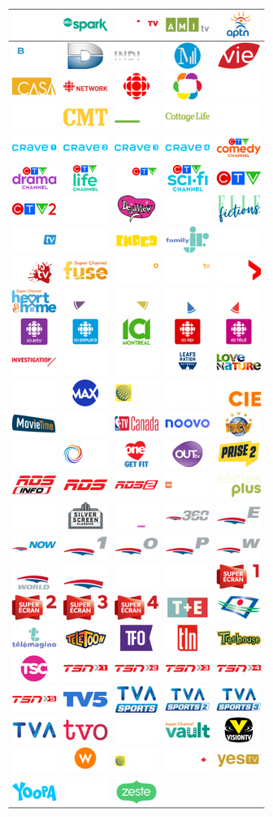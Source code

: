 | ![](https://raw.githubusercontent.com/RevGear/logo/master/Countries/CA/A-Side.png) | ![](https://raw.githubusercontent.com/RevGear/logo/master/Countries/CA/ABC-Spark.png) | ![](https://raw.githubusercontent.com/RevGear/logo/master/Countries/CA/addik-TV.png) | ![](https://raw.githubusercontent.com/RevGear/logo/master/Countries/CA/AMItv.png) | ![](https://raw.githubusercontent.com/RevGear/logo/master/Countries/CA/APTN.png) | 
|:---:|:---:|:---:|:---:|:---:| 
| ![](https://raw.githubusercontent.com/RevGear/logo/master/Countries/CA/BNN-Bloomberg.png) | ![](https://raw.githubusercontent.com/RevGear/logo/master/Countries/CA/Canal-D.png) | ![](https://raw.githubusercontent.com/RevGear/logo/master/Countries/CA/Canal-Indigo.png) | ![](https://raw.githubusercontent.com/RevGear/logo/master/Countries/CA/Canal-M.png) | ![](https://raw.githubusercontent.com/RevGear/logo/master/Countries/CA/Canal-Vie.png) | 
| ![](https://raw.githubusercontent.com/RevGear/logo/master/Countries/CA/Casa.png) | ![](https://raw.githubusercontent.com/RevGear/logo/master/Countries/CA/CBC-News-Network.png) | ![](https://raw.githubusercontent.com/RevGear/logo/master/Countries/CA/CBC.png) | ![](https://raw.githubusercontent.com/RevGear/logo/master/Countries/CA/CHCH.png) | ![](https://raw.githubusercontent.com/RevGear/logo/master/Countries/CA/Cinepop.png) | 
| ![](https://raw.githubusercontent.com/RevGear/logo/master/Countries/CA/City-TV.png) | ![](https://raw.githubusercontent.com/RevGear/logo/master/Countries/CA/CMT.png) | ![](https://raw.githubusercontent.com/RevGear/logo/master/Countries/CA/Cooking-Channel.png) | ![](https://raw.githubusercontent.com/RevGear/logo/master/Countries/CA/Cottage-Life.png) | ![](https://raw.githubusercontent.com/RevGear/logo/master/Countries/CA/CP24.png) | 
| ![](https://raw.githubusercontent.com/RevGear/logo/master/Countries/CA/Crave1.png) | ![](https://raw.githubusercontent.com/RevGear/logo/master/Countries/CA/Crave2.png) | ![](https://raw.githubusercontent.com/RevGear/logo/master/Countries/CA/Crave3.png) | ![](https://raw.githubusercontent.com/RevGear/logo/master/Countries/CA/Crave4.png) | ![](https://raw.githubusercontent.com/RevGear/logo/master/Countries/CA/CTV-Comedy.png) | 
| ![](https://raw.githubusercontent.com/RevGear/logo/master/Countries/CA/CTV-Drama.png) | ![](https://raw.githubusercontent.com/RevGear/logo/master/Countries/CA/CTV-Life.png) | ![](https://raw.githubusercontent.com/RevGear/logo/master/Countries/CA/CTV-News.png) | ![](https://raw.githubusercontent.com/RevGear/logo/master/Countries/CA/CTV-Sci-Fi.png) | ![](https://raw.githubusercontent.com/RevGear/logo/master/Countries/CA/CTV.png) | 
| ![](https://raw.githubusercontent.com/RevGear/logo/master/Countries/CA/CTV2.png) | ![](https://raw.githubusercontent.com/RevGear/logo/master/Countries/CA/D-Tour.png) | ![](https://raw.githubusercontent.com/RevGear/logo/master/Countries/CA/Deja-View.png) | ![](https://raw.githubusercontent.com/RevGear/logo/master/Countries/CA/Documentary-Channel.png) | ![](https://raw.githubusercontent.com/RevGear/logo/master/Countries/CA/Elle-Fictions.png) | 
| ![](https://raw.githubusercontent.com/RevGear/logo/master/Countries/CA/EMCITV.png) | ![](https://raw.githubusercontent.com/RevGear/logo/master/Countries/CA/Evasion.png) | ![](https://raw.githubusercontent.com/RevGear/logo/master/Countries/CA/Family-Chrgd.png) | ![](https://raw.githubusercontent.com/RevGear/logo/master/Countries/CA/Family-Jr.png) | ![](https://raw.githubusercontent.com/RevGear/logo/master/Countries/CA/Fight-Network.png) | 
| ![](https://raw.githubusercontent.com/RevGear/logo/master/Countries/CA/Frissons-TV.png) | ![](https://raw.githubusercontent.com/RevGear/logo/master/Countries/CA/Fuse.png) | ![](https://raw.githubusercontent.com/RevGear/logo/master/Countries/CA/Game-Plus.png) | ![](https://raw.githubusercontent.com/RevGear/logo/master/Countries/CA/Game-TV.png) | ![](https://raw.githubusercontent.com/RevGear/logo/master/Countries/CA/Global.png) | 
| ![](https://raw.githubusercontent.com/RevGear/logo/master/Countries/CA/Heart-And-Home.png) | ![](https://raw.githubusercontent.com/RevGear/logo/master/Countries/CA/Hollywood-Suite-00s-Movies.png) | ![](https://raw.githubusercontent.com/RevGear/logo/master/Countries/CA/Hollywood-Suite-70s-Movies.png) | ![](https://raw.githubusercontent.com/RevGear/logo/master/Countries/CA/Hollywood-Suite-80s-Movies.png) | ![](https://raw.githubusercontent.com/RevGear/logo/master/Countries/CA/Hollywood-Suite-90s-Movies.png) | 
| ![](https://raw.githubusercontent.com/RevGear/logo/master/Countries/CA/ICI-ARTV.png) | ![](https://raw.githubusercontent.com/RevGear/logo/master/Countries/CA/ICI-Explora.png) | ![](https://raw.githubusercontent.com/RevGear/logo/master/Countries/CA/ICI-Montreal.png) | ![](https://raw.githubusercontent.com/RevGear/logo/master/Countries/CA/ICI-RDI.png) | ![](https://raw.githubusercontent.com/RevGear/logo/master/Countries/CA/ICI-Tele.png) | 
| ![](https://raw.githubusercontent.com/RevGear/logo/master/Countries/CA/Investigation.png) | ![](https://raw.githubusercontent.com/RevGear/logo/master/Countries/CA/Knowledge.png) | ![](https://raw.githubusercontent.com/RevGear/logo/master/Countries/CA/LCN.png) | ![](https://raw.githubusercontent.com/RevGear/logo/master/Countries/CA/Leafs-Nation.png) | ![](https://raw.githubusercontent.com/RevGear/logo/master/Countries/CA/Love-Nature.png) | 
| ![](https://raw.githubusercontent.com/RevGear/logo/master/Countries/CA/Makeful.png) | ![](https://raw.githubusercontent.com/RevGear/logo/master/Countries/CA/Max.png) | ![](https://raw.githubusercontent.com/RevGear/logo/master/Countries/CA/Meteo-Media.png) | ![](https://raw.githubusercontent.com/RevGear/logo/master/Countries/CA/Miracle.png) | ![](https://raw.githubusercontent.com/RevGear/logo/master/Countries/CA/Moiet-Cie.png) | 
| ![](https://raw.githubusercontent.com/RevGear/logo/master/Countries/CA/Movie-Time.png) | ![](https://raw.githubusercontent.com/RevGear/logo/master/Countries/CA/Much.png) | ![](https://raw.githubusercontent.com/RevGear/logo/master/Countries/CA/NBA-TV-Canada.png) | ![](https://raw.githubusercontent.com/RevGear/logo/master/Countries/CA/Noovo.png) | ![](https://raw.githubusercontent.com/RevGear/logo/master/Countries/CA/NTV.png) | 
| ![](https://raw.githubusercontent.com/RevGear/logo/master/Countries/CA/OLN.png) | ![](https://raw.githubusercontent.com/RevGear/logo/master/Countries/CA/OMNI.png) | ![](https://raw.githubusercontent.com/RevGear/logo/master/Countries/CA/One.png) | ![](https://raw.githubusercontent.com/RevGear/logo/master/Countries/CA/Out-TV.png) | ![](https://raw.githubusercontent.com/RevGear/logo/master/Countries/CA/Prise2.png) | 
| ![](https://raw.githubusercontent.com/RevGear/logo/master/Countries/CA/RDS-Info.png) | ![](https://raw.githubusercontent.com/RevGear/logo/master/Countries/CA/RDS.png) | ![](https://raw.githubusercontent.com/RevGear/logo/master/Countries/CA/RDS2.png) | ![](https://raw.githubusercontent.com/RevGear/logo/master/Countries/CA/Rewind.png) | ![](https://raw.githubusercontent.com/RevGear/logo/master/Countries/CA/Series-Plus.png) | 
| ![](https://raw.githubusercontent.com/RevGear/logo/master/Countries/CA/Showcase.png) | ![](https://raw.githubusercontent.com/RevGear/logo/master/Countries/CA/Silver-Screen-Classics.png) | ![](https://raw.githubusercontent.com/RevGear/logo/master/Countries/CA/Slice.png) | ![](https://raw.githubusercontent.com/RevGear/logo/master/Countries/CA/Sportsnet-360.png) | ![](https://raw.githubusercontent.com/RevGear/logo/master/Countries/CA/Sportsnet-East.png) | 
| ![](https://raw.githubusercontent.com/RevGear/logo/master/Countries/CA/Sportsnet-Now.png) | ![](https://raw.githubusercontent.com/RevGear/logo/master/Countries/CA/Sportsnet-One.png) | ![](https://raw.githubusercontent.com/RevGear/logo/master/Countries/CA/Sportsnet-Ontario.png) | ![](https://raw.githubusercontent.com/RevGear/logo/master/Countries/CA/Sportsnet-Pacific.png) | ![](https://raw.githubusercontent.com/RevGear/logo/master/Countries/CA/Sportsnet-West.png) | 
| ![](https://raw.githubusercontent.com/RevGear/logo/master/Countries/CA/Sportsnet-World.png) | ![](https://raw.githubusercontent.com/RevGear/logo/master/Countries/CA/Sportsnet.png) | ![](https://raw.githubusercontent.com/RevGear/logo/master/Countries/CA/Starz1.png) | ![](https://raw.githubusercontent.com/RevGear/logo/master/Countries/CA/Starz2.png) | ![](https://raw.githubusercontent.com/RevGear/logo/master/Countries/CA/Super-Ecran1.png) | 
| ![](https://raw.githubusercontent.com/RevGear/logo/master/Countries/CA/Super-Ecran2.png) | ![](https://raw.githubusercontent.com/RevGear/logo/master/Countries/CA/Super-Ecran3.png) | ![](https://raw.githubusercontent.com/RevGear/logo/master/Countries/CA/Super-Ecran4.png) | ![](https://raw.githubusercontent.com/RevGear/logo/master/Countries/CA/T-and-E.png) | ![](https://raw.githubusercontent.com/RevGear/logo/master/Countries/CA/Tele-Quebec.png) | 
| ![](https://raw.githubusercontent.com/RevGear/logo/master/Countries/CA/Telemagino.png) | ![](https://raw.githubusercontent.com/RevGear/logo/master/Countries/CA/Teletoon.png) | ![](https://raw.githubusercontent.com/RevGear/logo/master/Countries/CA/TFO.png) | ![](https://raw.githubusercontent.com/RevGear/logo/master/Countries/CA/TLN.png) | ![](https://raw.githubusercontent.com/RevGear/logo/master/Countries/CA/Treehouse.png) | 
| ![](https://raw.githubusercontent.com/RevGear/logo/master/Countries/CA/TSC.png) | ![](https://raw.githubusercontent.com/RevGear/logo/master/Countries/CA/TSN1.png) | ![](https://raw.githubusercontent.com/RevGear/logo/master/Countries/CA/TSN2.png) | ![](https://raw.githubusercontent.com/RevGear/logo/master/Countries/CA/TSN3.png) | ![](https://raw.githubusercontent.com/RevGear/logo/master/Countries/CA/TSN4.png) | 
| ![](https://raw.githubusercontent.com/RevGear/logo/master/Countries/CA/TSN5.png) | ![](https://raw.githubusercontent.com/RevGear/logo/master/Countries/CA/TV5.png) | ![](https://raw.githubusercontent.com/RevGear/logo/master/Countries/CA/TVA-Sports.png) | ![](https://raw.githubusercontent.com/RevGear/logo/master/Countries/CA/TVA-Sports2.png) | ![](https://raw.githubusercontent.com/RevGear/logo/master/Countries/CA/TVA-Sports3.png) | 
| ![](https://raw.githubusercontent.com/RevGear/logo/master/Countries/CA/TVA.png) | ![](https://raw.githubusercontent.com/RevGear/logo/master/Countries/CA/TVO.png) | ![](https://raw.githubusercontent.com/RevGear/logo/master/Countries/CA/Unis.png) | ![](https://raw.githubusercontent.com/RevGear/logo/master/Countries/CA/Vault.png) | ![](https://raw.githubusercontent.com/RevGear/logo/master/Countries/CA/Vision-TV.png) | 
| ![](https://raw.githubusercontent.com/RevGear/logo/master/Countries/CA/Vrak.png) | ![](https://raw.githubusercontent.com/RevGear/logo/master/Countries/CA/W-Network.png) | ![](https://raw.githubusercontent.com/RevGear/logo/master/Countries/CA/Weather-Network.png) | ![](https://raw.githubusercontent.com/RevGear/logo/master/Countries/CA/Wild-TV.png) | ![](https://raw.githubusercontent.com/RevGear/logo/master/Countries/CA/Yes-TV.png) | 
| ![](https://raw.githubusercontent.com/RevGear/logo/master/Countries/CA/Yoopa.png) | ![](https://raw.githubusercontent.com/RevGear/logo/master/Countries/CA/Z.png) | ![](https://raw.githubusercontent.com/RevGear/logo/master/Countries/CA/Zeste.png)  | 
